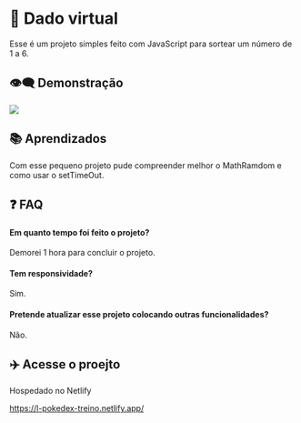 
# 👋 Dado virtual

Esse é um projeto simples feito com JavaScript para sortear um número de 1 a 6.
## 👁️‍🗨️ Demonstração
![](https://cdn.discordapp.com/attachments/821534696433123348/1070098558541369374/dado.gif)
## 📚 Aprendizados
Com esse pequeno projeto pude compreender melhor o MathRamdom e como usar o setTimeOut.
## ❓ FAQ

#### Em quanto tempo foi feito o projeto?

Demorei 1 hora para concluir o projeto. 

#### Tem responsividade?

Sim.

#### Pretende atualizar esse projeto colocando outras funcionalidades?

Não.
## ✈️ Acesse o proejto

Hospedado no Netlify

https://l-pokedex-treino.netlify.app/
